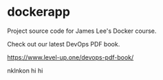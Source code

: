 # dockerapp
Project source code for James Lee's Docker course.

Check out our latest DevOps PDF book.

https://www.level-up.one/devops-pdf-book/

nklnkon
hi
hi
